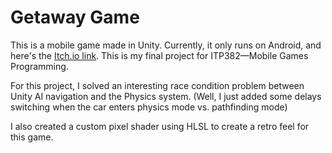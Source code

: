# Getaway Game
This is a mobile game made in Unity. Currently, it only runs on Android, and here's the [Itch.io link](https://lolxu.itch.io/getaway). This is my final project for ITP382—Mobile Games Programming.

For this project, I solved an interesting race condition problem between Unity AI navigation and the Physics system. (Well, I just added some delays switching when the car enters physics mode vs. pathfinding mode)

I also created a custom pixel shader using HLSL to create a retro feel for this game. 
